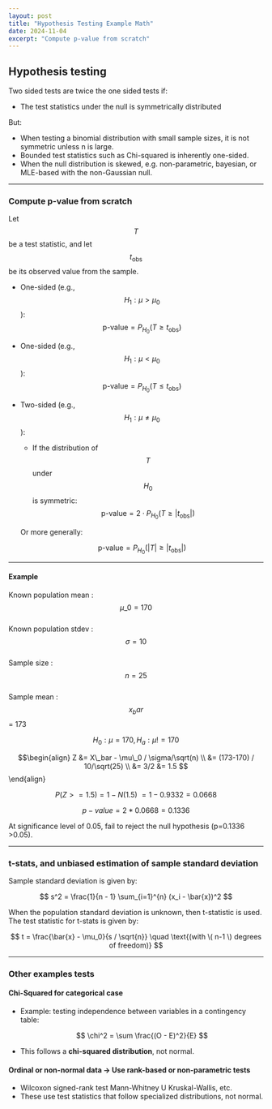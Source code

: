 ```yaml
---
layout: post
title: "Hypothesis Testing Example Math"
date: 2024-11-04
excerpt: "Compute p-value from scratch"
---
```


## Hypothesis testing

Two sided tests are twice the one sided tests if:
- The test statistics under the null is symmetrically distributed

But:
- When testing a binomial distribution with small sample sizes, it is not symmetric unless n is large. 
- Bounded test statistics such as Chi-squared is inherently one-sided.
- When the null distribution is skewed, e.g. non-parametric, bayesian, or MLE-based with the non-Gaussian null.

---

### Compute p-value from scratch

Let $$ T $$ be a test statistic, and let $$ t_{\text{obs}} $$ be its observed value from the sample.  

- One-sided (e.g., $$ H_1: \mu > \mu_0 $$): $$ \text{p-value} = P_{H_0}(T \geq t_{\text{obs}}) $$
- One-sided (e.g., $$ H_1: \mu < \mu_0 $$): $$ \text{p-value} = P_{H_0}(T \leq t_{\text{obs}}) $$
- Two-sided (e.g., $$ H_1: \mu \neq \mu_0 $$):
  - If the distribution of $$ T $$ under $$ H_0 $$ is symmetric:
  $$
  \text{p-value} = 2 \cdot P_{H_0}(T \geq |t_{\text{obs}}|)
  $$

  Or more generally:

  $$
  \text{p-value} = P_{H_0}(|T| \geq |t_{\text{obs}}|)
  $$  

---

#### Example

Known population mean : $$ \mu\_0 = 170 $$  
Known population stdev : $$ \sigma = 10 $$  
Sample size : $$ n = 25 $$  
Sample mean : $$ x_bar $$ = 173  

$$ 
H_0 : \mu = 170, H_a : \mu != 170 
$$  
  
$$\begin{align}
Z &= X\_bar - \mu\_0 / \sigma/\sqrt(n) \\
&= (173-170) / 10/\sqrt(25) \\
&= 3/2 
&= 1.5
$$\end{align}

$$
P (Z >= 1.5) = 1- N(1.5) ~= 1-0.9332 = 0.0668
$$

$$
p-value = 2 * 0.0668 = 0.1336
$$

At significance level of 0.05, fail to reject the null hypothesis (p=0.1336 >0.05).

---

### t-stats, and unbiased estimation of sample standard deviation 

Sample standard deviation is given by:  
  
$$
s^2 = \frac{1}{n - 1} \sum_{i=1}^{n} (x_i - \bar{x})^2
$$

When the population standard deviation is unknown, then t-statistic is used.  
The test statistic for t-stats is given by: 
  
$$
t = \frac{\bar{x} - \mu_0}{s / \sqrt{n}} \quad \text{(with \( n-1 \) degrees of freedom)}
$$

---

### Other examples tests 

#### Chi-Squared for categorical case
- Example: testing independence between variables in a contingency table:  

  $$
  \chi^2 = \sum \frac{(O - E)^2}{E}
  $$
    
- This follows a **chi-squared distribution**, not normal.

#### Ordinal or non-normal data → Use rank-based or non-parametric tests
- Wilcoxon signed-rank test Mann-Whitney U Kruskal-Wallis, etc.
- These use test statistics that follow specialized distributions, not normal.


